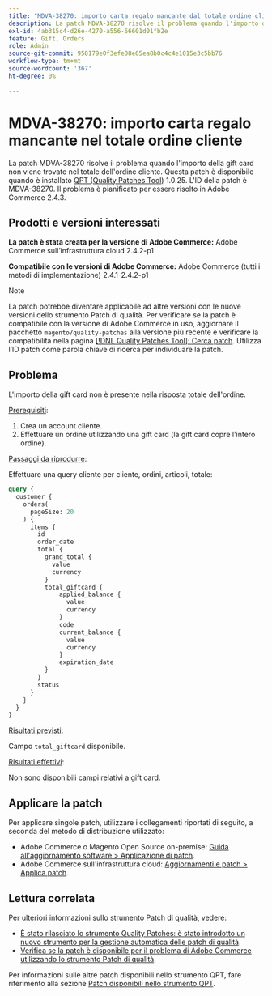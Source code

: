 ```yaml
---
title: "MDVA-38270: importo carta regalo mancante dal totale ordine cliente"
description: La patch MDVA-38270 risolve il problema quando l'importo della gift card non viene trovato nel totale dell'ordine cliente. Questa patch è disponibile quando è installato [Quality Patches Tool (QPT)](https://devdocs.magento.com/guides/v2.4/comp-mgr/patching.html#mqp) 1.0.25. L'ID della patch è MDVA-38270. Il problema è pianificato per essere risolto in Adobe Commerce 2.4.3.
exl-id: 4ab315c4-d26e-4270-a556-66601d01fb2e
feature: Gift, Orders
role: Admin
source-git-commit: 958179e0f3efe08e65ea8b0c4c4e1015e3c5bb76
workflow-type: tm+mt
source-wordcount: '367'
ht-degree: 0%

---
```


# MDVA-38270: importo carta regalo mancante nel totale ordine cliente

La patch MDVA-38270 risolve il problema quando l&#39;importo della gift card non viene trovato nel totale dell&#39;ordine cliente. Questa patch è disponibile quando è installato [QPT (Quality Patches Tool)](https://devdocs.magento.com/guides/v2.4/comp-mgr/patching.html#mqp) 1.0.25. L&#39;ID della patch è MDVA-38270. Il problema è pianificato per essere risolto in Adobe Commerce 2.4.3.

## Prodotti e versioni interessati

**La patch è stata creata per la versione di Adobe Commerce:**
Adobe Commerce sull’infrastruttura cloud 2.4.2-p1

**Compatibile con le versioni di Adobe Commerce:**
Adobe Commerce (tutti i metodi di implementazione) 2.4.1-2.4.2-p1

>[!NOTE]
>
>La patch potrebbe diventare applicabile ad altre versioni con le nuove versioni dello strumento Patch di qualità. Per verificare se la patch è compatibile con la versione di Adobe Commerce in uso, aggiornare il pacchetto `magento/quality-patches` alla versione più recente e verificare la compatibilità nella pagina [[!DNL Quality Patches Tool]: Cerca patch](https://devdocs.magento.com/quality-patches/tool.html#patch-grid). Utilizza l’ID patch come parola chiave di ricerca per individuare la patch.

## Problema

L&#39;importo della gift card non è presente nella risposta totale dell&#39;ordine.

<u>Prerequisiti</u>:

1. Crea un account cliente.
1. Effettuare un ordine utilizzando una gift card (la gift card copre l&#39;intero ordine).

<u>Passaggi da riprodurre</u>:

Effettuare una query cliente per cliente, ordini, articoli, totale:

```GraphQL
query {
  customer {
    orders(
      pageSize: 20
    ) {
      items {
        id
        order_date
        total {
          grand_total {
            value
            currency
          }
          total_giftcard {
              applied_balance {
                value
                currency
              }
              code
              current_balance {
                value
                currency
              }
              expiration_date
          }
        }
        status
      }
    }
  }
}
```

<u>Risultati previsti</u>:

Campo `total_giftcard` disponibile.

<u>Risultati effettivi</u>:

Non sono disponibili campi relativi a gift card.

## Applicare la patch

Per applicare singole patch, utilizzare i collegamenti riportati di seguito, a seconda del metodo di distribuzione utilizzato:

* Adobe Commerce o Magento Open Source on-premise: [Guida all&#39;aggiornamento software > Applicazione di patch](https://devdocs.magento.com/guides/v2.4/comp-mgr/patching/mqp.html).
* Adobe Commerce sull&#39;infrastruttura cloud: [Aggiornamenti e patch > Applica patch](https://devdocs.magento.com/cloud/project/project-patch.html).

## Lettura correlata

Per ulteriori informazioni sullo strumento Patch di qualità, vedere:

* [È stato rilasciato lo strumento Quality Patches: è stato introdotto un nuovo strumento per la gestione automatica delle patch di qualità](/help/announcements/adobe-commerce-announcements/magento-quality-patches-released-new-tool-to-self-serve-quality-patches.md).
* [Verifica se la patch è disponibile per il problema di Adobe Commerce utilizzando lo strumento Patch di qualità](/help/support-tools/patches-available-in-qpt-tool/check-patch-for-magento-issue-with-magento-quality-patches.md).

Per informazioni sulle altre patch disponibili nello strumento QPT, fare riferimento alla sezione [Patch disponibili nello strumento QPT](https://support.magento.com/hc/en-us/sections/360010506631-Patches-available-in-QPT-tool-).
